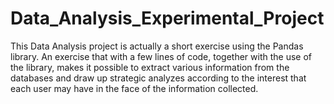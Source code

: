# Data_Analysis_Experimental_Project

This Data Analysis project is actually a short exercise using the Pandas library. An exercise that with a few lines of code, together with the use of the library, makes it possible to extract various information from the databases and draw up strategic analyzes according to the interest that each user may have in the face of the information collected.
